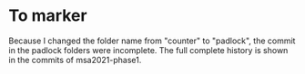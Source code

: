 # To marker
Because I changed the folder name from "counter" to "padlock", the commit in the padlock folders were incomplete. The full complete history is shown in the commits of msa2021-phase1.
